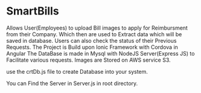 # SmartBills

Allows User(Employees) to upload Bill images to apply for Reimbursment from their Company.
Which then are used to Extract data which will be saved in database.
Users can also check the status of their Previous Requests.
The Project is Build upon Ionic Framework with Cordova in Angular
The DataBase is made in Mysql with NodeJS Server(Express JS) to Facilitate various requests.
Images are Stored on AWS service S3.

use the crtDb.js file to create Database into your system.

You can Find the Server in Server.js in root directory.  


